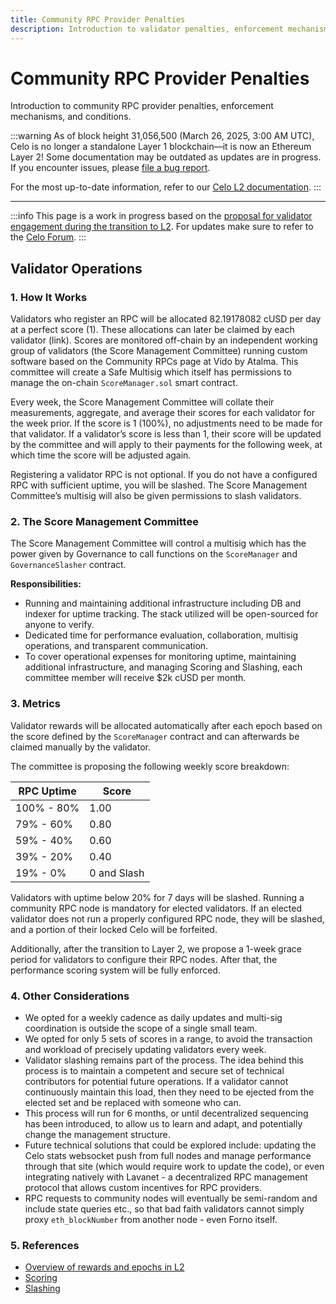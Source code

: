 ```yaml
---
title: Community RPC Provider Penalties
description: Introduction to validator penalties, enforcement mechanisms, and conditions.
---
```


# Community RPC Provider Penalties

Introduction to community RPC provider penalties, enforcement mechanisms, and conditions.

:::warning
As of block height 31,056,500 (March 26, 2025, 3:00 AM UTC), Celo is no longer a standalone Layer 1 blockchain—it is now an Ethereum Layer 2!
Some documentation may be outdated as updates are in progress. If you encounter issues, please [file a bug report](https://github.com/celo-org/docs/issues/new/choose).

For the most up-to-date information, refer to our [Celo L2 documentation](https://docs.celo.org/cel2).
:::

---

:::info
This page is a work in progress based on the [proposal for validator engagement during the transition to L2](https://forum.celo.org/t/proposal-validator-engagement-during-the-transition-to-celo-l2/9700). For updates make sure to refer to the [Celo Forum](https://forum.celo.org). 
:::

## Validator Operations

### 1. How It Works

Validators who register an RPC will be allocated 82.19178082 cUSD per day at a perfect score (1). These allocations can later be claimed by each validator (link). Scores are monitored off-chain by an independent working group of validators (the Score Management Committee) running custom software based on the Community RPCs page at Vido by Atalma. This committee will create a Safe Multisig which itself has permissions to manage the on-chain `ScoreManager.sol` smart contract.

Every week, the Score Management Committee will collate their measurements, aggregate, and average their scores for each validator for the week prior. If the score is 1 (100%), no adjustments need to be made for that validator. If a validator’s score is less than 1, their score will be updated by the committee and will apply to their payments for the following week, at which time the score will be adjusted again.

Registering a validator RPC is not optional. If you do not have a configured RPC with sufficient uptime, you will be slashed. The Score Management Committee’s multisig will also be given permissions to slash validators.

### 2. The Score Management Committee

The Score Management Committee will control a multisig which has the power given by Governance to call functions on the `ScoreManager` and `GovernanceSlasher` contract.


**Responsibilities:**

- Running and maintaining additional infrastructure including DB and indexer for uptime tracking. The stack utilized will be open-sourced for anyone to verify.
- Dedicated time for performance evaluation, collaboration, multisig operations, and transparent communication.
- To cover operational expenses for monitoring uptime, maintaining additional infrastructure, and managing Scoring and Slashing, each committee member will receive $2k cUSD per month.

### 3. Metrics

Validator rewards will be allocated automatically after each epoch based on the score defined by the `ScoreManager` contract and can afterwards be claimed manually by the validator.

The committee is proposing the following weekly score breakdown:

| RPC Uptime | Score |
|------------|-------|
| 100% - 80% | 1.00  |
| 79% - 60%  | 0.80  |
| 59% - 40%  | 0.60  |
| 39% - 20%  | 0.40  |
| 19% - 0%   | 0 and Slash |

Validators with uptime below 20% for 7 days will be slashed. Running a community RPC node is mandatory for elected validators. If an elected validator does not run a properly configured RPC node, they will be slashed, and a portion of their locked Celo will be forfeited.

Additionally, after the transition to Layer 2, we propose a 1-week grace period for validators to configure their RPC nodes. After that, the performance scoring system will be fully enforced.

### 4. Other Considerations

- We opted for a weekly cadence as daily updates and multi-sig coordination is outside the scope of a single small team.
- We opted for only 5 sets of scores in a range, to avoid the transaction and workload of precisely updating validators every week.
- Validator slashing remains part of the process. The idea behind this process is to maintain a competent and secure set of technical contributors for potential future operations. If a validator cannot continuously maintain this load, then they need to be ejected from the elected set and be replaced with someone who can.
- This process will run for 6 months, or until decentralized sequencing has been introduced, to allow us to learn and adapt, and potentially change the management structure.
- Future technical solutions that could be explored include: updating the Celo stats websocket push from full nodes and manage performance through that site (which would require work to update the code), or even integrating natively with Lavanet - a decentralized RPC management protocol that allows custom incentives for RPC providers.
- RPC requests to community nodes will eventually be semi-random and include state queries etc., so that bad faith validators cannot simply proxy `eth_blockNumber` from another node - even Forno itself.

### 5. References

- [Overview of rewards and epochs in L2](https://specs.celo.org/smart_contract_updates_from_l1.html#overview-of-rewards-and-epochs-in-l2)
- [Scoring](https://specs.celo.org/smart_contract_updates_from_l1.html#scoring)
- [Slashing](https://specs.celo.org/smart_contract_updates_from_l1.html#slashing)